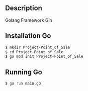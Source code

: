 ## Description

Golang Framework Gin

## Installation Go

```bash
$ mkdir Project-Point_of_Sale
$ cd Project-Point_of_Sale
$ go mod init Project-Point_of_Sale
```

## Running Go

```bash
$ go run main.go
```
